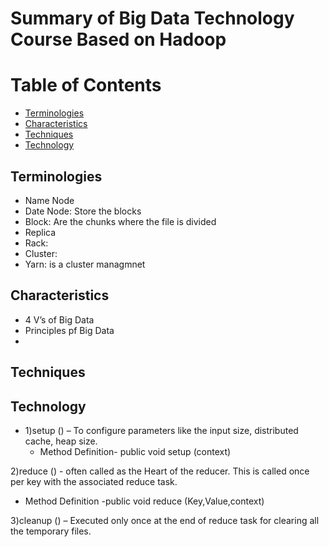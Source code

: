 # Summary of Big Data Technology Course Based on Hadoop

Table of Contents
================= 

- [Terminologies](#Terminologies) 
- [Characteristics](#Characteristics) 
- [Techniques](#Techniques)
- [Technology](#Technology)


## Terminologies 
- Name Node
- Date Node: Store the blocks
- Block: Are the chunks where the file is divided 
- Replica
- Rack: 
- Cluster:
- Yarn: is a cluster managmnet

## Characteristics
- 4 V’s of Big Data
- Principles pf Big Data
- 
## Techniques
##  Technology
- 1)setup () – To configure parameters like the input size, distributed cache, heap size.
   -  Method Definition- public void setup (context)

2)reduce () - often called as the Heart of the reducer. This is called once per key with the associated reduce task.
- Method Definition -public void reduce (Key,Value,context)

3)cleanup () – Executed only once at the end of reduce task for clearing all the temporary files.
